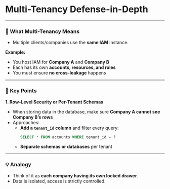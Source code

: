 # Multi-Tenancy Defense-in-Depth

---

### 🏢 What Multi-Tenancy Means

* Multiple clients/companies use the **same IAM** instance.

**Example:**

* You host IAM for **Company A** and **Company B**
* Each has its own **accounts, resources, and roles**
* You must ensure **no cross-leakage** happens

---

### 🔹 Key Points

**1. Row-Level Security or Per-Tenant Schemas**

* When storing data in the database, make sure **Company A cannot see Company B’s rows**
* Approaches:
    * **Add a `tenant_id` column** and filter every query:
      ```sql
      SELECT * FROM accounts WHERE tenant_id = ?
      ```  
    * **Separate schemas or databases** per tenant

---

### 💡 Analogy

* Think of it as **each company having its own locked drawer**.
* Data is isolated, access is strictly controlled.
